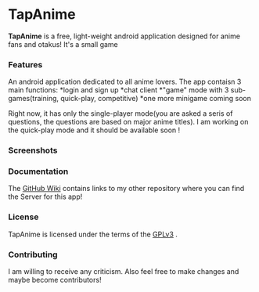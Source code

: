 # TapAnime

**TapAnime** is a free, light-weight android application designed for anime fans and otakus! It's a small game

### Features

An android application dedicated to all anime lovers. 
The app contaisn 3 main functions:
*login and sign up
*chat client
*"game" mode with 3 sub-games(training, quick-play, competitive)
*one more minigame coming soon

Right now, it has only the single-player mode(you are asked a seris of questions, the questions are based on major anime titles). I am working on the quick-play mode and it should be available soon !

### Screenshots



### Documentation

The [GitHub Wiki](https://github.com/Kira050200/TapAnime/wiki) contains links to my other repository where you can find the Server for this app!

### License

TapAnime is licensed under the terms of the [GPLv3](LICENSE) .

### Contributing

I am willing to receive any criticism. Also feel free to make changes and maybe become contributors!
